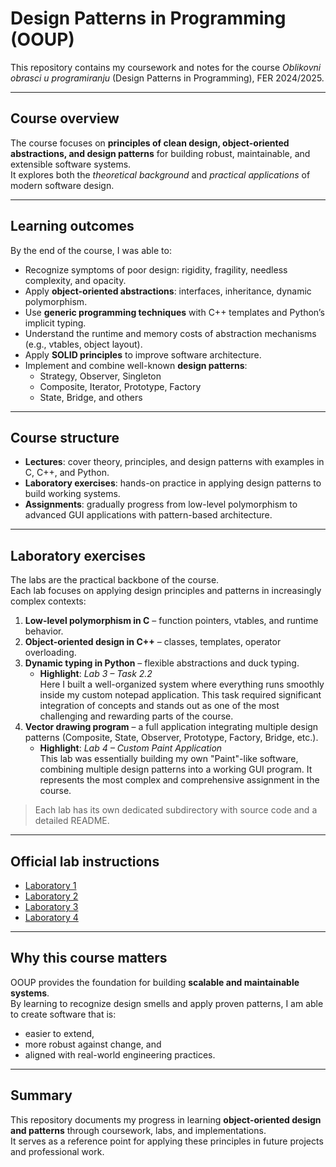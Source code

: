 # Design Patterns in Programming (OOUP)

This repository contains my coursework and notes for the course *Oblikovni obrasci u programiranju* (Design Patterns in Programming), FER 2024/2025.

---

## Course overview

The course focuses on **principles of clean design, object-oriented abstractions, and design patterns** for building robust, maintainable, and extensible software systems.  
It explores both the *theoretical background* and *practical applications* of modern software design.

---

## Learning outcomes

By the end of the course, I was able to:
- Recognize symptoms of poor design: rigidity, fragility, needless complexity, and opacity.  
- Apply **object-oriented abstractions**: interfaces, inheritance, dynamic polymorphism.  
- Use **generic programming techniques** with C++ templates and Python’s implicit typing.  
- Understand the runtime and memory costs of abstraction mechanisms (e.g., vtables, object layout).  
- Apply **SOLID principles** to improve software architecture.  
- Implement and combine well-known **design patterns**:  
  - Strategy, Observer, Singleton  
  - Composite, Iterator, Prototype, Factory  
  - State, Bridge, and others  

---

## Course structure

- **Lectures**: cover theory, principles, and design patterns with examples in C, C++, and Python.  
- **Laboratory exercises**: hands-on practice in applying design patterns to build working systems.  
- **Assignments**: gradually progress from low-level polymorphism to advanced GUI applications with pattern-based architecture.  

---

## Laboratory exercises

The labs are the practical backbone of the course.  
Each lab focuses on applying design principles and patterns in increasingly complex contexts:

1. **Low-level polymorphism in C** – function pointers, vtables, and runtime behavior.  
2. **Object-oriented design in C++** – classes, templates, operator overloading.  
3. **Dynamic typing in Python** – flexible abstractions and duck typing.  
   - **Highlight**: *Lab 3 – Task 2.2*  
     Here I built a well-organized system where everything runs smoothly inside my custom notepad application. This task required significant integration of concepts and stands out as one of the most challenging and rewarding parts of the course.  
4. **Vector drawing program** – a full application integrating multiple design patterns (Composite, State, Observer, Prototype, Factory, Bridge, etc.).  
   - **Highlight**: *Lab 4 – Custom Paint Application*  
     This lab was essentially building my own "Paint"-like software, combining multiple design patterns into a working GUI program. It represents the most complex and comprehensive assignment in the course.  

> Each lab has its own dedicated subdirectory with source code and a detailed README.  

---

## Official lab instructions

- [Laboratory 1](https://www.zemris.fer.hr/~ssegvic/ooup/ooup1lab.shtml)  
- [Laboratory 2](https://www.zemris.fer.hr/~ssegvic/ooup/ooup2lab.shtml)  
- [Laboratory 3](http://www.zemris.fer.hr/~ssegvic/ooup/ooup3lab.shtml)  
- [Laboratory 4](http://www.zemris.fer.hr/~ssegvic/ooup/ooup4lab.shtml)  

---

## Why this course matters

OOUP provides the foundation for building **scalable and maintainable systems**.  
By learning to recognize design smells and apply proven patterns, I am able to create software that is:  
- easier to extend,  
- more robust against change, and  
- aligned with real-world engineering practices.

---

## Summary

This repository documents my progress in learning **object-oriented design and patterns** through coursework, labs, and implementations.  
It serves as a reference point for applying these principles in future projects and professional work.

